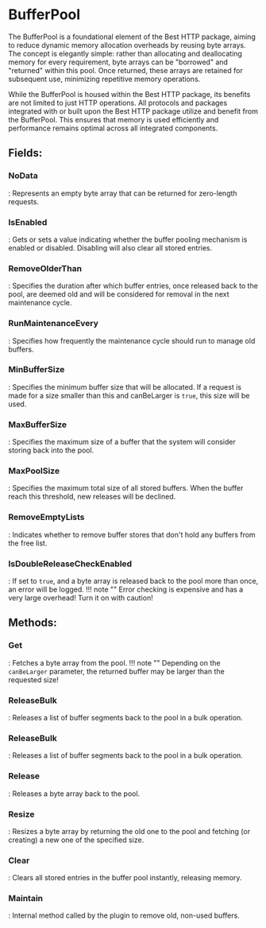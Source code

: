 # BufferPool

The BufferPool is a foundational element of the Best HTTP package, aiming to reduce dynamic memory allocation overheads by reusing byte arrays. The concept is elegantly simple: rather than allocating and deallocating memory for every requirement, byte arrays can be "borrowed" and "returned" within this pool. Once returned, these arrays are retained for subsequent use, minimizing repetitive memory operations. 

While the BufferPool is housed within the Best HTTP package, its benefits are not limited to just HTTP operations. All protocols and packages integrated with or built upon the Best HTTP package utilize and benefit from the BufferPool. This ensures that memory is used efficiently and performance remains optimal across all integrated components.

## **Fields**:
### **NoData**
: Represents an empty byte array that can be returned for zero-length requests. 
### **IsEnabled**
: Gets or sets a value indicating whether the buffer pooling mechanism is enabled or disabled. Disabling will also clear all stored entries. 
### **RemoveOlderThan**
: Specifies the duration after which buffer entries, once released back to the pool, are deemed old and will be considered for removal in the next maintenance cycle. 
### **RunMaintenanceEvery**
: Specifies how frequently the maintenance cycle should run to manage old buffers. 
### **MinBufferSize**
: Specifies the minimum buffer size that will be allocated. If a request is made for a size smaller than this and canBeLarger is `true`,  this size will be used. 
### **MaxBufferSize**
: Specifies the maximum size of a buffer that the system will consider storing back into the pool. 
### **MaxPoolSize**
: Specifies the maximum total size of all stored buffers. When the buffer reach this threshold, new releases will be declined. 
### **RemoveEmptyLists**
: Indicates whether to remove buffer stores that don't hold any buffers from the free list. 
### **IsDoubleReleaseCheckEnabled**
: If set to `true`, and a byte array is released back to the pool more than once, an error will be logged. 
	!!! note ""
		Error checking is expensive and has a very large overhead! Turn it on with caution!

## **Methods**:

### **Get**
: Fetches a byte array from the pool. 
	!!! note ""
		Depending on the `canBeLarger` parameter, the returned buffer may be larger than the requested size!


### **ReleaseBulk**
: Releases a list of buffer segments back to the pool in a bulk operation. 

### **ReleaseBulk**
: Releases a list of buffer segments back to the pool in a bulk operation. 

### **Release**
: Releases a byte array back to the pool. 

### **Resize**
: Resizes a byte array by returning the old one to the pool and fetching (or creating) a new one of the specified size. 

### **Clear**
: Clears all stored entries in the buffer pool instantly, releasing memory. 

### **Maintain**
: Internal method called by the plugin to remove old, non-used buffers. 